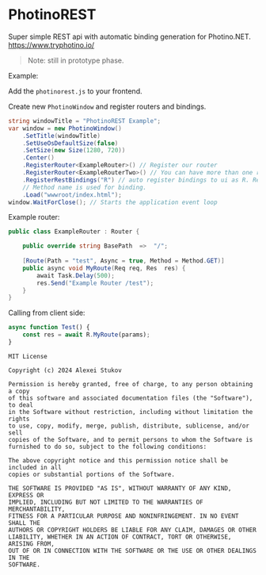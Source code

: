 # PhotinoREST

Super simple REST api with automatic binding generation for Photino.NET. https://www.tryphotino.io/

> Note: still in prototype phase.

Example:

Add the `photinorest.js` to your frontend.

Create new `PhotinoWindow` and register routers and bindings.

```cs
string windowTitle = "PhotinoREST Example";
var window = new PhotinoWindow()
    .SetTitle(windowTitle)
    .SetUseOsDefaultSize(false)
    .SetSize(new Size(1280, 720))
    .Center()
    .RegisterRouter<ExampleRouter>() // Register our router
    .RegisterRouter<ExampleRouterTwo>() // You can have more than one router
    .RegisterRestBindings("R") // auto register bindings to ui as R. Register all your routes before doing so.
    // Method name is used for binding.
    .Load("wwwroot/index.html");
window.WaitForClose(); // Starts the application event loop
```
Example router:

```cs
public class ExampleRouter : Router {

	public override string BasePath  =>  "/";
	
	[Route(Path = "test", Async = true, Method = Method.GET)]
	public async void MyRoute(Req req, Res  res) {
		await Task.Delay(500);
		res.Send("Example Router /test");
	}
}
```

Calling from client side:
```js
async function Test() {
	const res = await R.MyRoute(params);
}
```

```
MIT License

Copyright (c) 2024 Alexei Stukov

Permission is hereby granted, free of charge, to any person obtaining a copy
of this software and associated documentation files (the "Software"), to deal
in the Software without restriction, including without limitation the rights
to use, copy, modify, merge, publish, distribute, sublicense, and/or sell
copies of the Software, and to permit persons to whom the Software is
furnished to do so, subject to the following conditions:

The above copyright notice and this permission notice shall be included in all
copies or substantial portions of the Software.

THE SOFTWARE IS PROVIDED "AS IS", WITHOUT WARRANTY OF ANY KIND, EXPRESS OR
IMPLIED, INCLUDING BUT NOT LIMITED TO THE WARRANTIES OF MERCHANTABILITY,
FITNESS FOR A PARTICULAR PURPOSE AND NONINFRINGEMENT. IN NO EVENT SHALL THE
AUTHORS OR COPYRIGHT HOLDERS BE LIABLE FOR ANY CLAIM, DAMAGES OR OTHER
LIABILITY, WHETHER IN AN ACTION OF CONTRACT, TORT OR OTHERWISE, ARISING FROM,
OUT OF OR IN CONNECTION WITH THE SOFTWARE OR THE USE OR OTHER DEALINGS IN THE
SOFTWARE.
```
